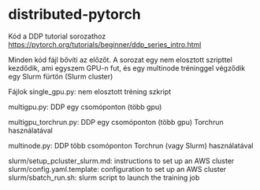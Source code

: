 # distributed-pytorch
Kód a DDP tutorial sorozathoz https://pytorch.org/tutorials/beginner/ddp_series_intro.html

Minden kód fájl bővíti az előzőt. 
A sorozat egy nem elosztott szripttel kezdődik, ami egyszem GPU-n fut, és egy multinode tréninggel végződik egy Slurm fürtön (Slurm cluster)


Fájlok
single_gpu.py: nem elosztott tréning szkript

multigpu.py: DDP egy csomóponton (több gpu)

multigpu_torchrun.py: DDP egy csomóponton (több gpu) Torchrun használatával

multinode.py: DDP több csomóponton Torchrun (vagy Slurm) használatával

slurm/setup_pcluster_slurm.md: instructions to set up an AWS cluster
slurm/config.yaml.template: configuration to set up an AWS cluster
slurm/sbatch_run.sh: slurm script to launch the training job
